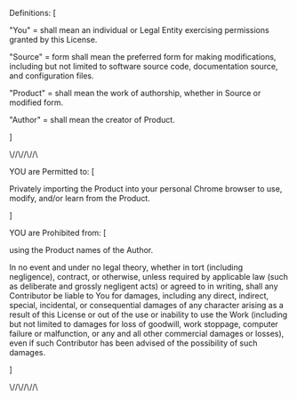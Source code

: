 Definitions: [

  "You" = shall mean an individual or Legal Entity exercising permissions granted by this License.
  
  "Source" = form shall mean the preferred form for making modifications, including but not limited to software source code, documentation source, and configuration files.
  
  "Product" = shall mean the work of authorship, whether in Source or modified form.
  
  "Author" = shall mean the creator of Product.
  
]

\\//\\//\\//\\

YOU are Permitted to: [

  Privately importing the Product into your personal Chrome browser to use, modify, and/or learn from the Product.
  
]

YOU are Prohibited from: [

  using the Product names of the Author.
  
  In no event and under no legal theory, whether in tort (including negligence), contract, or otherwise, unless required by applicable law (such as deliberate and grossly negligent acts) or agreed to in writing,       shall any Contributor be liable to You for damages, including any direct, indirect, special, incidental, or consequential damages of any character arising as a result of this License or out of the use or inability to use      the Work (including but not limited to damages for loss of goodwill, work stoppage, computer failure or malfunction, or any and all other commercial damages or losses), even if such Contributor has been advised of the 
    possibility of such damages.

]

\\//\\//\\//\\
